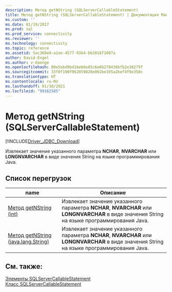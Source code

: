 ```yaml
---
description: Метод getNString (SQLServerCallableStatement)
title: Метод getNString (SQLServerCallableStatement) | Документация Майкрософт
ms.custom: ''
ms.date: 01/19/2017
ms.prod: sql
ms.prod_service: connectivity
ms.reviewer: ''
ms.technology: connectivity
ms.topic: reference
ms.assetid: 5ac360e8-a1ee-4577-93b4-bb2018f1087a
author: David-Engel
ms.author: v-daenge
ms.openlocfilehash: 80e5abd9bd16e66e85c6a6b270436bfb2e38279f
ms.sourcegitcommit: 33f0f190f962059826e002be165a2bef4f9e350c
ms.translationtype: HT
ms.contentlocale: ru-RU
ms.lasthandoff: 01/30/2021
ms.locfileid: "99162585"
---
```

# <a name="getnstring-method-sqlservercallablestatement"></a>Метод getNString (SQLServerCallableStatement)
[!INCLUDE[Driver_JDBC_Download](../../../includes/driver_jdbc_download.md)]

  Извлекает значение указанного параметра **NCHAR**, **NVARCHAR** или **LONGNVARCHAR** в виде значения String на языке программирования Java.  
  
## <a name="overload-list"></a>Список перегрузок  
  
|name|Описание|  
|----------|-----------------|  
|[Метод getNString (int)](../../../connect/jdbc/reference/getnstring-method-int.md)|Извлекает значение указанного параметра **NCHAR**, **NVARCHAR** или **LONGNVARCHAR** в виде значения String на языке программирования Java.|  
|[Метод getNString (java.lang.String)](../../../connect/jdbc/reference/getnstring-method-java-lang-string.md)|Извлекает значение указанного параметра **NCHAR**, **NVARCHAR** или **LONGNVARCHAR** в виде значения String на языке программирования Java.|  
  
## <a name="see-also"></a>См. также:  
 [Элементы SQLServerCallableStatement](../../../connect/jdbc/reference/sqlservercallablestatement-members.md)   
 [Класс SQLServerCallableStatement](../../../connect/jdbc/reference/sqlservercallablestatement-class.md)  
  
  
